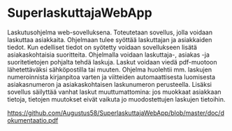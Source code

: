 # SuperlaskuttajaWebApp

Laskutusohjelma web-sovelluksena. Toteutetaan sovellus, jolla voidaan laskuttaa asiakkaita. Ohjelmaan tulee syöttää laskuttajan ja asiakkaiden tiedot. Kun edelliset tiedot on syötetty voidaan sovellukseen lisätä asiakaskohtaisia suoritteita. Ohjelmalla voidaan laskuttaja-, asiakas -ja suoritetietojen pohjalta tehdä laskuja. Laskut voidaan viedä pdf-muotoon lähetettäväksi sähköpostilla tai muuten. Ohjelma huolehtii mm. laskujen numeroinnista kirjanpitoa varten ja viitteiden automaattisesta luomisesta asiakasnumeron ja asiakaskohtaisen laskunumeron perusteella. Lisäksi sovellus säilyttää vanhat laskut muuttumattomina: jos muokkaat asiakkaan tietoja, tietojen muutokset eivät vaikuta jo muodostettujen laskujen tietoihin.

https://github.com/Augustus58/SuperlaskuttajaWebApp/blob/master/doc/dokumentaatio.pdf
